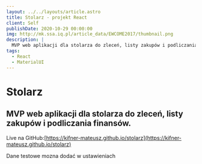 ```yaml
---
layout: ../../layouts/article.astro
title: Stolarz - projekt React
client: Self
publishDate: 2020-10-29 00:00:00
img: http://mk.ssa.iq.pl/article_data/EWCOME2017/thumbnail.png
description: |
  MVP web aplikacji dla stolarza do zleceń, listy zakupów i podliczania finansów.
tags:
  - React
  - MaterialUI
---
```


# Stolarz

## MVP web aplikacji dla stolarza do zleceń, listy zakupów i podliczania finansów.

Live na GitHub:[https://kifner-mateusz.github.io/stolarz](https://kifner-mateusz.github.io/stolarz)

Dane testowe mozna dodać w ustawieniach
